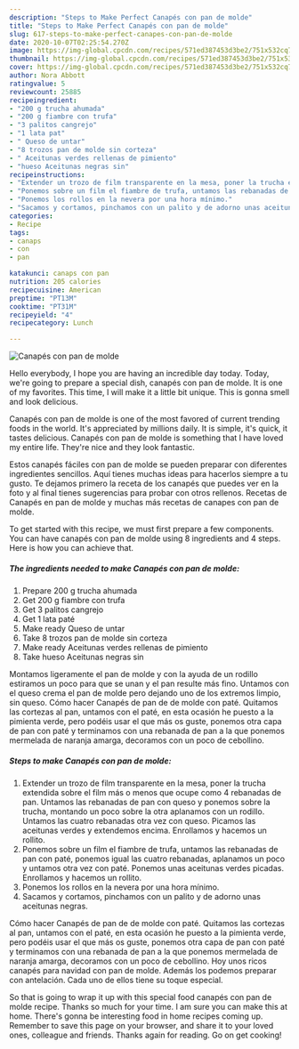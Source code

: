 ```yaml
---
description: "Steps to Make Perfect Canapés con pan de molde"
title: "Steps to Make Perfect Canapés con pan de molde"
slug: 617-steps-to-make-perfect-canapes-con-pan-de-molde
date: 2020-10-07T02:25:54.270Z
image: https://img-global.cpcdn.com/recipes/571ed387453d3be2/751x532cq70/canapes-con-pan-de-molde-foto-principal.jpg
thumbnail: https://img-global.cpcdn.com/recipes/571ed387453d3be2/751x532cq70/canapes-con-pan-de-molde-foto-principal.jpg
cover: https://img-global.cpcdn.com/recipes/571ed387453d3be2/751x532cq70/canapes-con-pan-de-molde-foto-principal.jpg
author: Nora Abbott
ratingvalue: 5
reviewcount: 25885
recipeingredient:
- "200 g trucha ahumada"
- "200 g fiambre con trufa"
- "3 palitos cangrejo"
- "1 lata pat"
- " Queso de untar"
- "8 trozos pan de molde sin corteza"
- " Aceitunas verdes rellenas de pimiento"
- "hueso Aceitunas negras sin"
recipeinstructions:
- "Extender un trozo de film transparente en la mesa, poner la trucha extendida sobre el film más o menos que ocupe como 4 rebanadas de pan. Untamos las rebanadas de pan con queso y ponemos sobre la trucha, montando un poco sobre la otra aplanamos con un rodillo. Untamos las cuatro rebanadas otra vez con queso. Picamos las aceitunas verdes y extendemos encima. Enrollamos y hacemos un rollito."
- "Ponemos sobre un film el fiambre de trufa, untamos las rebanadas de pan con paté, ponemos igual las cuatro rebanadas, aplanamos un poco y untamos otra vez con paté. Ponemos unas aceitunas verdes picadas. Enrollamos y hacemos un rollito."
- "Ponemos los rollos en la nevera por una hora mínimo."
- "Sacamos y cortamos, pinchamos con un palito y de adorno unas aceitunas negras."
categories:
- Recipe
tags:
- canaps
- con
- pan

katakunci: canaps con pan 
nutrition: 205 calories
recipecuisine: American
preptime: "PT13M"
cooktime: "PT31M"
recipeyield: "4"
recipecategory: Lunch

---
```



![Canapés con pan de molde](https://img-global.cpcdn.com/recipes/571ed387453d3be2/751x532cq70/canapes-con-pan-de-molde-foto-principal.jpg)

Hello everybody, I hope you are having an incredible day today. Today, we're going to prepare a special dish, canapés con pan de molde. It is one of my favorites. This time, I will make it a little bit unique. This is gonna smell and look delicious.

Canapés con pan de molde is one of the most favored of current trending foods in the world. It's appreciated by millions daily. It is simple, it's quick, it tastes delicious. Canapés con pan de molde is something that I have loved my entire life. They're nice and they look fantastic.

Estos canapés fáciles con pan de molde se pueden preparar con diferentes ingredientes sencillos. Aquí tienes muchas ideas para hacerlos siempre a tu gusto. Te dejamos primero la receta de los canapés que puedes ver en la foto y al final tienes sugerencias para probar con otros rellenos. Recetas de Canapés en pan de molde y muchas más recetas de canapes con pan de molde.


To get started with this recipe, we must first prepare a few components. You can have canapés con pan de molde using 8 ingredients and 4 steps. Here is how you can achieve that.

<!--inarticleads1-->

##### The ingredients needed to make Canapés con pan de molde:

1. Prepare 200 g trucha ahumada
1. Get 200 g fiambre con trufa
1. Get 3 palitos cangrejo
1. Get 1 lata paté
1. Make ready  Queso de untar
1. Take 8 trozos pan de molde sin corteza
1. Make ready  Aceitunas verdes rellenas de pimiento
1. Take hueso Aceitunas negras sin


Montamos ligeramente el pan de molde y con la ayuda de un rodillo estiramos un poco para que se unan y el pan resulte más fino. Untamos con el queso crema el pan de molde pero dejando uno de los extremos limpio, sin queso. Cómo hacer Canapés de pan de de molde con paté. Quitamos las cortezas al pan, untamos con el paté, en esta ocasión he puesto a la pimienta verde, pero podéis usar el que más os guste, ponemos otra capa de pan con paté y terminamos con una rebanada de pan a la que ponemos mermelada de naranja amarga, decoramos con un poco de cebollino. 

<!--inarticleads2-->

##### Steps to make Canapés con pan de molde:

1. Extender un trozo de film transparente en la mesa, poner la trucha extendida sobre el film más o menos que ocupe como 4 rebanadas de pan. Untamos las rebanadas de pan con queso y ponemos sobre la trucha, montando un poco sobre la otra aplanamos con un rodillo. Untamos las cuatro rebanadas otra vez con queso. Picamos las aceitunas verdes y extendemos encima. Enrollamos y hacemos un rollito.
1. Ponemos sobre un film el fiambre de trufa, untamos las rebanadas de pan con paté, ponemos igual las cuatro rebanadas, aplanamos un poco y untamos otra vez con paté. Ponemos unas aceitunas verdes picadas. Enrollamos y hacemos un rollito.
1. Ponemos los rollos en la nevera por una hora mínimo.
1. Sacamos y cortamos, pinchamos con un palito y de adorno unas aceitunas negras.


Cómo hacer Canapés de pan de de molde con paté. Quitamos las cortezas al pan, untamos con el paté, en esta ocasión he puesto a la pimienta verde, pero podéis usar el que más os guste, ponemos otra capa de pan con paté y terminamos con una rebanada de pan a la que ponemos mermelada de naranja amarga, decoramos con un poco de cebollino. Hoy unos ricos canapés para navidad con pan de molde. Además los podemos preparar con antelación. Cada uno de ellos tiene su toque especial. 

So that is going to wrap it up with this special food canapés con pan de molde recipe. Thanks so much for your time. I am sure you can make this at home. There's gonna be interesting food in home recipes coming up. Remember to save this page on your browser, and share it to your loved ones, colleague and friends. Thanks again for reading. Go on get cooking!
